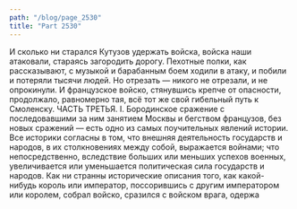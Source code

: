 ```yaml
---
path: "/blog/page_2530"
title: "Part 2530"
---
```


И сколько ни старался Кутузов удержать войска, войска наши атаковали, стараясь загородить дорогу. Пехотные полки, как рассказывают, с музыкой и барабанным боем ходили в атаку, и побили и потеряли тысячи людей.
Но отрезать — никого не отрезали, и не опрокинули. И французское войско, стянувшись крепче от опасности, продолжало, равномерно тая, всё тот же свой гибельный путь к Смоленску.
ЧАСТЬ ТРЕТЬЯ.
I.
Бородинское сражение с последовавшими за ним занятием Москвы и бегством французов, без новых сражений — есть одно из самых поучительных явлений истории.
Все историки согласны в том, что внешняя деятельность государств и народов, в их столкновениях между собой, выражается войнами; что непосредственно, вследствие больших или меньших успехов военных, увеличивается или уменьшается политическая сила государств и народов.
Как ни странны исторические описания того, как какой-нибудь король или император, поссорившись с другим императором или королем, собрал войско, сразился с войском врага, одержа
